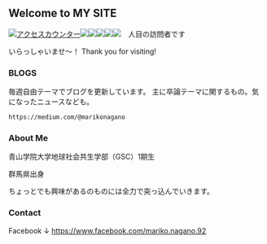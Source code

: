## Welcome to MY SITE

<!--タグはここから--><a href="http://www.rays-counter.com/"><img src="http://www.rays-counter.com/d411_f6_231/5b28c43192109/" alt="アクセスカウンター" border="0"></a><img src="http://www.rays-counter.com/images/counter_01.gif" border="0"><img src="http://www.rays-counter.com/images/counter_02.gif" border="0"><img src="http://www.rays-counter.com/images/counter_03.gif" border="0"><img src="http://www.rays-counter.com/images/counter_04.gif" border="0" ><img src="http://www.rays-counter.com/images/counter_05.gif" border="0"><!--ここまで-->　人目の訪問者です


いらっしゃいませ〜！
Thank you for visiting!

### BLOGS

毎週自由テーマでブログを更新しています。
主に卒論テーマに関するもの。気になったニュースなども。


```markdown
https://medium.com/@marikonagano
```


### About Me

青山学院大学地球社会共生学部（GSC）1期生　

群馬県出身

ちょっとでも興味があるのものには全力で突っ込んでいきます。



### Contact

Facebook
↓
https://www.facebook.com/mariko.nagano.92
